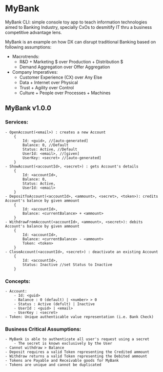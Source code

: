 # MyBank
MyBank CLI: simple console toy app to teach information technologies aimed to Banking Industry, 
specially CxOs to desmitify IT thru a business competitive advantage lens.

MyBank is an example on how DX can disrupt traditional Banking based on following assumptions:
- Macrotrends:
  - R&D + Marketing $ over Production + Distribution $ 
  - Demand Aggregation over Offer Aggregation
- Company Imperatives:
  - Customer Experience (CX) over Any Else
  - Data + Internet over Physical
  - Trust + Agility over Control
  - Culture + People over Processes + Machines

## MyBank v1.0.0
### Services:
    - OpenAccount(<email>) : creates a new Account 
        { 
            Id: <guid>, //[auto-generated]
            Balance: 0, //Default
            Status: Active, //Default
            UserId: <email>, //[given]
            UserKey: <secret> //[auto-generated]
        }
    - ShowAccount(<accountId>, <secret>) : gets Account's details
        { 
            Id: <accountId>, 
            Balance: 0, 
            Status: Active, 
            UserId: <email>
        }
    - DepositToAccount(<accountId>, <ammount>, <secret>, <token>): credits Account's balance by given ammount
        { 
            Id: <accountId>, 
            Balance: <currentBalance> + <ammount>
        }
    - WithdrawFromAccount(<accountId>, <ammount>, <secret>): debits Account's balance by given ammount
        { 
            Id: <accountId>, 
            Balance: <currentBalance> - <ammount>
            Token: <token>
        }
    - CloseAccount(<accountId>, <secret>) : deactivate an existing Account
        { 
            Id: <accountId>, 
            Status: Inactive //set Status to Inactive
        }
    
### Concepts:
    - Account:
        - Id: <guid>
        - Balance : 0 (default) | <number> > 0
        - Status : Active (defult) | Inactive
        - UserId : <guid> | <email>
        - UserKey : <secret>
    - Token: Unique authenticable value representation (i.e. Bank Check)

### Business Critical Assumptions:
    - MyBank is able to authenticate all user's request using a secret
        - The secret is known exclusively by the User
    - Cannot withdraw > Balance
    - Deposit requires a valid Token representing the Credited ammount
    - Withdraw returns a valid Token representing the Debited ammount
    - Tokens are Payable and Receivable goods for MyBank
    - Tokens are unique and cannot be duplicated
